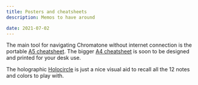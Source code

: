 ```yaml
---
title: Posters and cheatsheets
description: Memos to have around

date: 2021-07-02
---
```


The main tool for navigating Chromatone without internet connection is the portable [A5 cheatsheet](./a5/index.md). The bigger [A4 cheatsheet](./a4/index.md) is soon to be designed and printed for your desk use.

The holographic [Holocircle](./holocircle/index.md) is just a nice visual aid to recall all the 12 notes and colors to play with.